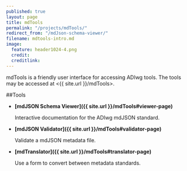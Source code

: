 ```yaml
---
published: true
layout: page
title: mdTools
permalink: "/projects/mdTools/"
redirect_from: "/mdJson-schema-viewer/"
filename: mdtools-intro.md
image:
  feature: header1024-4.png
  credit:
  creditlink:
---
```


mdTools is a friendly user interface for accessing ADIwg tools. The tools may be accessed
at <{{ site.url }}/mdTools>.

##Tools

- **[mdJSON Schema Viewer]({{ site.url }}/mdTools#viewer-page)**

  Interactive documentation for the ADIwg mdJSON standard.

- **[mdJSON Validator]({{ site.url }}/mdTools#validator-page)**

  Validate a mdJSON metadata file.

- **[mdTranslator]({{ site.url }}/mdTools#translator-page)**

  Use a form to convert between metadata standards.